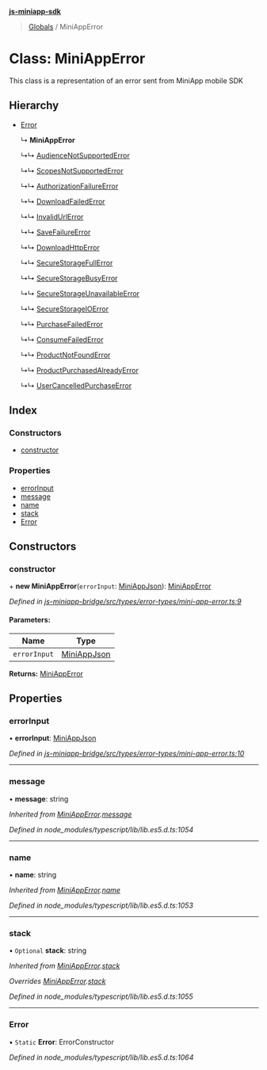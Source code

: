 **[js-miniapp-sdk](../README.md)**

> [Globals](../README.md) / MiniAppError

# Class: MiniAppError

This class is a representation of an error sent from MiniApp mobile SDK

## Hierarchy

* [Error](miniapperror.md#error)

  ↳ **MiniAppError**

  ↳↳ [AudienceNotSupportedError](audiencenotsupportederror.md)

  ↳↳ [ScopesNotSupportedError](scopesnotsupportederror.md)

  ↳↳ [AuthorizationFailureError](authorizationfailureerror.md)

  ↳↳ [DownloadFailedError](downloadfailederror.md)

  ↳↳ [InvalidUrlError](invalidurlerror.md)

  ↳↳ [SaveFailureError](savefailureerror.md)

  ↳↳ [DownloadHttpError](downloadhttperror.md)

  ↳↳ [SecureStorageFullError](securestoragefullerror.md)

  ↳↳ [SecureStorageBusyError](securestoragebusyerror.md)

  ↳↳ [SecureStorageUnavailableError](securestorageunavailableerror.md)

  ↳↳ [SecureStorageIOError](securestorageioerror.md)

  ↳↳ [PurchaseFailedError](purchasefailederror.md)

  ↳↳ [ConsumeFailedError](consumefailederror.md)

  ↳↳ [ProductNotFoundError](productnotfounderror.md)

  ↳↳ [ProductPurchasedAlreadyError](productpurchasedalreadyerror.md)

  ↳↳ [UserCancelledPurchaseError](usercancelledpurchaseerror.md)

## Index

### Constructors

* [constructor](miniapperror.md#constructor)

### Properties

* [errorInput](miniapperror.md#errorinput)
* [message](miniapperror.md#message)
* [name](miniapperror.md#name)
* [stack](miniapperror.md#stack)
* [Error](miniapperror.md#error)

## Constructors

### constructor

\+ **new MiniAppError**(`errorInput`: [MiniAppJson](../interfaces/miniappjson.md)): [MiniAppError](miniapperror.md)

*Defined in [js-miniapp-bridge/src/types/error-types/mini-app-error.ts:9](https://github.com/rakutentech/js-miniapp/blob/1b5a7fb/js-miniapp-bridge/src/types/error-types/mini-app-error.ts#L9)*

#### Parameters:

Name | Type |
------ | ------ |
`errorInput` | [MiniAppJson](../interfaces/miniappjson.md) |

**Returns:** [MiniAppError](miniapperror.md)

## Properties

### errorInput

•  **errorInput**: [MiniAppJson](../interfaces/miniappjson.md)

*Defined in [js-miniapp-bridge/src/types/error-types/mini-app-error.ts:10](https://github.com/rakutentech/js-miniapp/blob/1b5a7fb/js-miniapp-bridge/src/types/error-types/mini-app-error.ts#L10)*

___

### message

•  **message**: string

*Inherited from [MiniAppError](miniapperror.md).[message](miniapperror.md#message)*

*Defined in node_modules/typescript/lib/lib.es5.d.ts:1054*

___

### name

•  **name**: string

*Inherited from [MiniAppError](miniapperror.md).[name](miniapperror.md#name)*

*Defined in node_modules/typescript/lib/lib.es5.d.ts:1053*

___

### stack

• `Optional` **stack**: string

*Inherited from [MiniAppError](miniapperror.md).[stack](miniapperror.md#stack)*

*Overrides [MiniAppError](miniapperror.md).[stack](miniapperror.md#stack)*

*Defined in node_modules/typescript/lib/lib.es5.d.ts:1055*

___

### Error

▪ `Static` **Error**: ErrorConstructor

*Defined in node_modules/typescript/lib/lib.es5.d.ts:1064*
